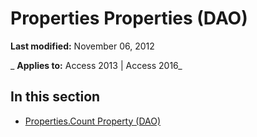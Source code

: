 
# Properties Properties (DAO)

 **Last modified:** November 06, 2012

 _ **Applies to:** Access 2013 | Access 2016_

## In this section


- [Properties.Count Property (DAO)](2aa1ea3c-f1c7-3450-8da6-8323a0509859.md)
    
